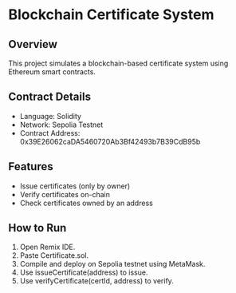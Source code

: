 # Blockchain Certificate System

## Overview
This project simulates a blockchain-based certificate system using Ethereum smart contracts.

## Contract Details
- Language: Solidity
- Network: Sepolia Testnet
- Contract Address: 0x39E26062caDA5460720Ab3Bf42493b7B39CdB95b

## Features
- Issue certificates (only by owner)
- Verify certificates on-chain
- Check certificates owned by an address

## How to Run
1. Open Remix IDE.
2. Paste Certificate.sol.
3. Compile and deploy on Sepolia testnet using MetaMask.
4. Use issueCertificate(address) to issue.
5. Use verifyCertificate(certId, address) to verify.
